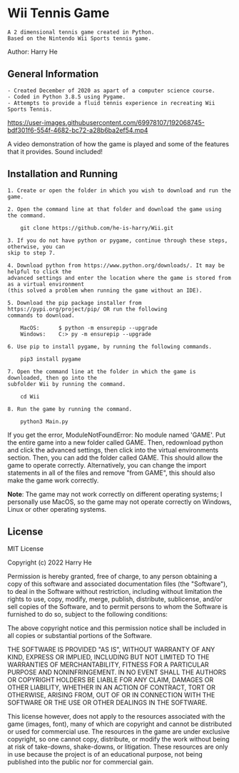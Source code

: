 # Wii Tennis Game
	A 2 dimensional tennis game created in Python.
	Based on the Nintendo Wii Sports tennis game.

Author: Harry He

## General Information
	- Created December of 2020 as apart of a computer science course.
	- Coded in Python 3.8.5 using Pygame.
	- Attempts to provide a fluid tennis experience in recreating Wii Sports Tennis.

https://user-images.githubusercontent.com/69978107/192068745-bdf301f6-554f-4682-bc72-a28b6ba2ef54.mp4

A video demonstration of how the game is played and some of the features that it provides. Sound included!

## Installation and Running

	1. Create or open the folder in which you wish to download and run the game.
	
	2. Open the command line at that folder and download the game using the command.
		
		git clone https://github.com/he-is-harry/Wii.git
		
	3. If you do not have python or pygame, continue through these steps, otherwise, you can 
	skip to step 7.
	
	4. Download python from https://www.python.org/downloads/. It may be helpful to click the 
	advanced settings and enter the location where the game is stored from as a virtual environment 
	(this solved a problem when running the game without an IDE).
	
	5. Download the pip package installer from https://pypi.org/project/pip/ OR run the following 
	commands to download.
		
		MacOS: 		$ python -m ensurepip --upgrade
		Windows: 	C:> py -m ensurepip --upgrade
		
	6. Use pip to install pygame, by running the following commands.
	
		pip3 install pygame
		
	7. Open the command line at the folder in which the game is downloaded, then go into the 
	subfolder Wii by running the command.
	
		cd Wii
	
	8. Run the game by running the command.
	
		python3 Main.py
		
If you get the error, ModuleNotFoundError: No module named 'GAME'. Put the entire game into a new folder called GAME. Then, redownload python and click the advanced settings, then click into the virtual environments section. Then, you can add the folder called GAME. This should allow the game to operate correctly. Alternatively, you can change the import statements in all of the files and remove "from GAME", this should also make the game work correctly.
	
**Note**: The game may not work correctly on different operating systems; I personally use MacOS, so the game may not operate correctly on Windows, Linux or other operating systems.

## License

MIT License

Copyright (c) 2022 Harry He

Permission is hereby granted, free of charge, to any person obtaining a copy
of this software and associated documentation files (the "Software"), to deal
in the Software without restriction, including without limitation the rights
to use, copy, modify, merge, publish, distribute, sublicense, and/or sell
copies of the Software, and to permit persons to whom the Software is
furnished to do so, subject to the following conditions:

The above copyright notice and this permission notice shall be included in all
copies or substantial portions of the Software.

THE SOFTWARE IS PROVIDED "AS IS", WITHOUT WARRANTY OF ANY KIND, EXPRESS OR
IMPLIED, INCLUDING BUT NOT LIMITED TO THE WARRANTIES OF MERCHANTABILITY,
FITNESS FOR A PARTICULAR PURPOSE AND NONINFRINGEMENT. IN NO EVENT SHALL THE
AUTHORS OR COPYRIGHT HOLDERS BE LIABLE FOR ANY CLAIM, DAMAGES OR OTHER
LIABILITY, WHETHER IN AN ACTION OF CONTRACT, TORT OR OTHERWISE, ARISING FROM,
OUT OF OR IN CONNECTION WITH THE SOFTWARE OR THE USE OR OTHER DEALINGS IN THE
SOFTWARE.


This license however, does not apply to the resources associated with the game
(images, font), many of which are copyright and cannot be distributed or used
for commercial use. The resources in the game are under exclusive copyright, so
one cannot copy, distribute, or modify the work without being at risk of take-downs, 
shake-downs, or litigation. These resources are only in use because the project
is of an educational purpose, not being published into the public nor for commercial
gain.

